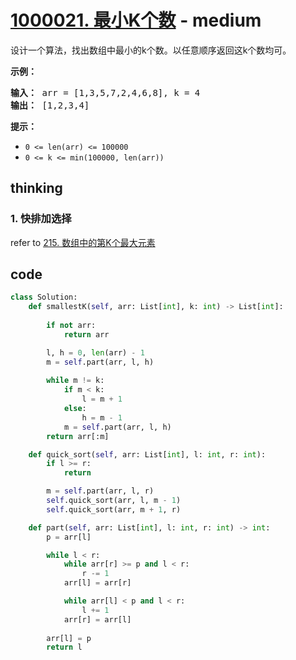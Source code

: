 # [1000021. 最小K个数](https://leetcode-cn.com/problems/smallest-k-lcci/) - medium

<p>设计一个算法，找出数组中最小的k个数。以任意顺序返回这k个数均可。</p>

<p><strong>示例：</strong></p>

<pre><strong>输入：</strong> arr = [1,3,5,7,2,4,6,8], k = 4
<strong>输出：</strong> [1,2,3,4]
</pre>

<p><strong>提示：</strong></p>

<ul>
	<li><code>0 &lt;= len(arr) &lt;= 100000</code></li>
	<li><code>0 &lt;= k &lt;= min(100000, len(arr))</code></li>
</ul>


## thinking

### 1. 快排加选择

refer to [215. 数组中的第K个最大元素](./215-kth-largest-element-in-an-array.md)

## code

```python
class Solution:
    def smallestK(self, arr: List[int], k: int) -> List[int]:
        
        if not arr:
            return arr

        l, h = 0, len(arr) - 1
        m = self.part(arr, l, h)
        
        while m != k:
            if m < k:
                l = m + 1
            else:
                h = m - 1
            m = self.part(arr, l, h)
        return arr[:m]

    def quick_sort(self, arr: List[int], l: int, r: int):
        if l >= r:
            return

        m = self.part(arr, l, r)
        self.quick_sort(arr, l, m - 1)
        self.quick_sort(arr, m + 1, r)

    def part(self, arr: List[int], l: int, r: int) -> int:
        p = arr[l]

        while l < r:
            while arr[r] >= p and l < r:
                r -= 1
            arr[l] = arr[r]

            while arr[l] < p and l < r:
                l += 1
            arr[r] = arr[l]
        
        arr[l] = p
        return l
```


